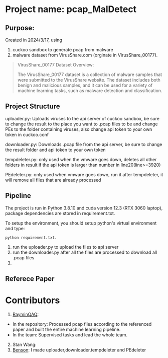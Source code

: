 # Project name: pcap_MalDetect
## Purpose: 
Created in 2024/3/17, using 
  1. cuckoo sandbox to generate pcap from malware
  2. malware dataset from VirusShare.com (orginate in VirusShare_00177).
  > VirusShare_00177 Dataset Overview:
>   
  > The VirusShare_00177 dataset is a collection of malware samples that were submitted to the VirusShare website. The dataset includes both benign and malicious     samples, and it can be used for a variety of machine learning tasks, such as malware detection and classification.

## Project Structure
uploader.py: Uploads viruses to the api server of cuckoo sandbox, be sure to change the result to the place you want to .pcap files to be and change PEs to the folder containing viruses, also              change api token to your own token in cuckoo.conf

downloader.py: Downloads .pcap file from the api server, be sure to change the result folder and api token to your own token

tempdeleter.py: only used when the vmware goes down, deletes all other folders in result if the api token is larger than number in line20(line>=3920)

PEdeleter.py: only used when vmware goes down, run it after tempdeleter, it will remove all files that are already processed


## Pipeline
The project is run in Python 3.8.10 and cuda version 12.3 (RTX 3060 laptop), package dependencies are stored in requirement.txt.

To setup the environment, you should setup python's virtual environment and type:
```shell
python requirement.txt.
```
1. run the uploader.py to upload the files to api server
2. run the downloader.py after all the files are processed to download all .pcap files
3. 
## Referece Paper


# Contributors
1. [RayminQAQ](https://github.com/RayminQAQ):
  - In the repository: Processed pcap files according to the referenced paper and built the entire machine learning pipeline.
  - In the team: Supervised tasks and lead the whole team.
2. Stan Wang:
3. [Benson](https://github.com/benson5104): I made uploader,downloader,tempdeleter and PEdeleter
